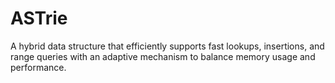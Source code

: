 # ASTrie
A hybrid data structure that efficiently supports fast lookups, insertions, and range queries with an adaptive mechanism to balance memory usage and performance.
